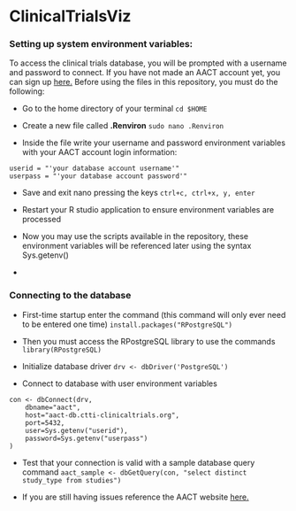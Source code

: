 # ClinicalTrialsViz

### Setting up system environment variables:

To access the clinical trials database, you will be prompted with a username and password to connect. If you have not made an AACT account yet, you can sign up [here.](https://aact.ctti-clinicaltrials.org/users/sign_up) Before using the files in this repository, you must do the following:

* Go to the home directory of your terminal `cd $HOME`

* Create a new file called __.Renviron__ `sudo nano .Renviron`

* Inside the file write your username and password environment variables with your AACT account login information:

``` 
userid = "'your database account username'"
userpass = "'your database account password'"

```

* Save and exit nano pressing the keys `ctrl+c, ctrl+x, y, enter`

* Restart your R studio application to ensure environment variables are processed

* Now you may use the scripts available in the repository, these environment variables will be referenced later using the syntax Sys.getenv()

-

### Connecting to the database

* First-time startup enter the command (this command will only ever need to be entered one time) `install.packages("RPostgreSQL")`

* Then you must access the RPostgreSQL library to use the commands `library(RPostgreSQL)`

* Initialize database driver `drv <- dbDriver('PostgreSQL')`

* Connect to database with user environment variables

```
con <- dbConnect(drv,    dbname="aact",    host="aact-db.ctti-clinicaltrials.org",    port=5432,    user=Sys.getenv("userid"),    password=Sys.getenv("userpass"))
```

* Test that your connection is valid with a sample database query command `aact_sample <- dbGetQuery(con, "select distinct study_type from studies")`

* If you are still having issues reference the AACT website [here.](https://aact.ctti-clinicaltrials.org/r)